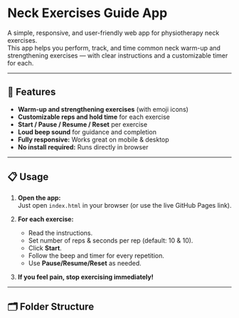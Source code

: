 # Neck Exercises Guide App

A simple, responsive, and user-friendly web app for physiotherapy neck exercises.  
This app helps you perform, track, and time common neck warm-up and strengthening exercises — with clear instructions and a customizable timer for each.

---

## 🚀 Features

- **Warm-up and strengthening exercises** (with emoji icons)
- **Customizable reps and hold time** for each exercise
- **Start / Pause / Resume / Reset** per exercise
- **Loud beep sound** for guidance and completion
- **Fully responsive:** Works great on mobile & desktop
- **No install required:** Runs directly in browser

---

## 📋 Usage

1. **Open the app:**  
   Just open `index.html` in your browser (or use the live GitHub Pages link).

2. **For each exercise:**
   - Read the instructions.
   - Set number of reps & seconds per rep (default: 10 & 10).
   - Click **Start**.
   - Follow the beep and timer for every repetition.
   - Use **Pause/Resume/Reset** as needed.

3. **If you feel pain, stop exercising immediately!**

---

## 🗂️ Folder Structure

